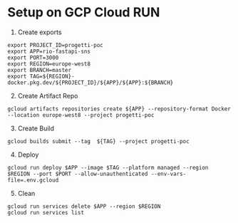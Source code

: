 # Setup on GCP Cloud RUN 

1. Create exports

```console
export PROJECT_ID=progetti-poc
export APP=rio-fastapi-sns 
export PORT=3000
export REGION=europe-west8
export BRANCH=master
export TAG=${REGION}-docker.pkg.dev/${PROJECT_ID}/${APP}/${APP}:${BRANCH}
```

2. Create Artifact Repo

```console
gcloud artifacts repositories create ${APP} --repository-format Docker --location europe-west8 --project progetti-poc
```

3. Create Build

```console
gcloud builds submit --tag  ${TAG} --project progetti-poc
```

4. Deploy 

```console
gcloud run deploy $APP --image $TAG --platform managed --region $REGION --port $PORT --allow-unauthenticated --env-vars-file=.env.gcloud
```

5. Clean 

```console
gcloud run services delete $APP --region $REGION 
gcloud run services list
```